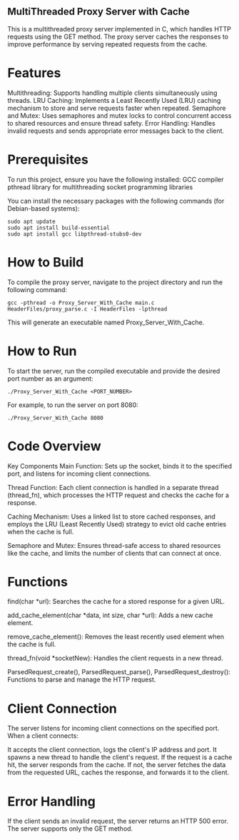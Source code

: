 ## MultiThreaded Proxy Server with Cache
This is a multithreaded proxy server implemented in C, which handles HTTP requests using the GET method. The proxy server caches the responses to improve performance by serving repeated requests from the cache.

# Features
Multithreading: Supports handling multiple clients simultaneously using threads.
LRU Caching: Implements a Least Recently Used (LRU) caching mechanism to store and serve requests faster when repeated.
Semaphore and Mutex: Uses semaphores and mutex locks to control concurrent access to shared resources and ensure thread safety.
Error Handling: Handles invalid requests and sends appropriate error messages back to the client.
# Prerequisites
To run this project, ensure you have the following installed:
GCC compiler
pthread library for multithreading
socket programming libraries

You can install the necessary packages with the following commands (for Debian-based systems):
```
sudo apt update
sudo apt install build-essential
sudo apt install gcc libpthread-stubs0-dev
```
# How to Build
To compile the proxy server, navigate to the project directory and run the following command:
```
gcc -pthread -o Proxy_Server_With_Cache main.c HeaderFiles/proxy_parse.c -I HeaderFiles -lpthread
```
This will generate an executable named Proxy_Server_With_Cache.
# How to Run
To start the server, run the compiled executable and provide the desired port number as an argument:
```
./Proxy_Server_With_Cache <PORT_NUMBER>
```
For example, to run the server on port 8080:
```
./Proxy_Server_With_Cache 8080
```
# Code Overview
Key Components
Main Function: Sets up the socket, binds it to the specified port, and listens for incoming client connections.

Thread Function: Each client connection is handled in a separate thread (thread_fn), which processes the HTTP request and checks the cache for a response.

Caching Mechanism: Uses a linked list to store cached responses, and employs the LRU (Least Recently Used) strategy to evict old cache entries when the cache is full.

Semaphore and Mutex: Ensures thread-safe access to shared resources like the cache, and limits the number of clients that can connect at once.

# Functions
find(char *url): Searches the cache for a stored response for a given URL.

add_cache_element(char *data, int size, char *url): Adds a new cache element.

remove_cache_element(): Removes the least recently used element when the cache is full.

thread_fn(void *socketNew): Handles the client requests in a new thread.

ParsedRequest_create(), ParsedRequest_parse(), ParsedRequest_destroy(): Functions to parse and manage the HTTP request.

# Client Connection
The server listens for incoming client connections on the specified port. When a client connects:

It accepts the client connection, logs the client's IP address and port.
It spawns a new thread to handle the client's request.
If the request is a cache hit, the server responds from the cache.
If not, the server fetches the data from the requested URL, caches the response, and forwards it to the client.
# Error Handling
If the client sends an invalid request, the server returns an HTTP 500 error.
The server supports only the GET method.